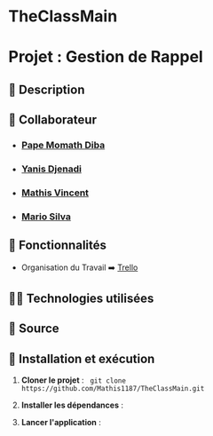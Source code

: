 # TheClassMain
# Projet : Gestion de Rappel
## 📖 Description

## 🤝 Collaborateur
  - ### [Pape Momath Diba](https://github.com/Papemomath)
  - ### [Yanis Djenadi](https://github.com/yanis26x)
  - ### [Mathis Vincent](https://github.com/Mathis1187)
  - ### [Mario Silva]()
## 🧰 Fonctionnalités
- Organisation du Travail ➡️ [Trello](https://trello.com/b/C8xXXOeA/theclassmain)


## 🧑‍💻 Technologies utilisées


## 🔗 Source
  
    
## 🎯 Installation et exécution
  1. **Cloner le projet** :
     ``` git clone https://github.com/Mathis1187/TheClassMain.git```
     
  3. **Installer les dépendances** :
  
  4. **Lancer l'application** :
